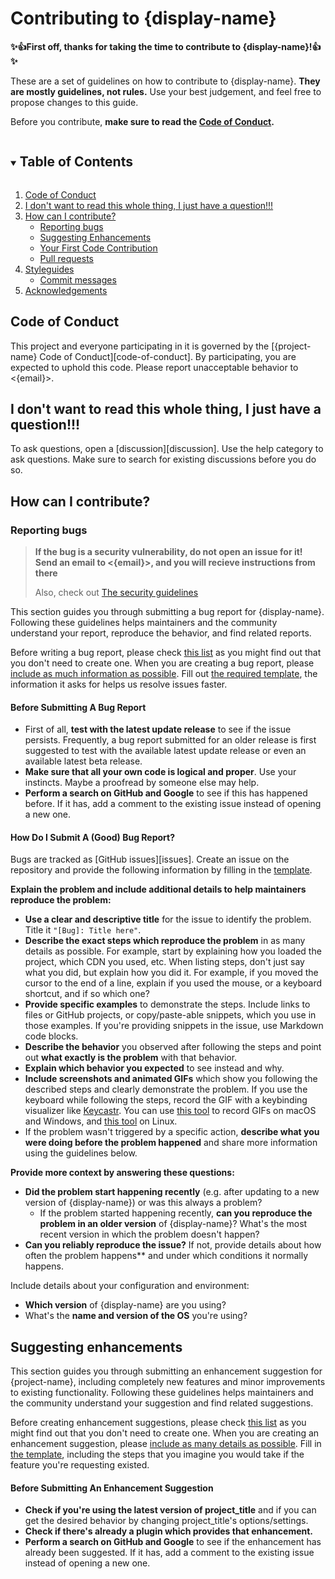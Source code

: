 # Contributing to {display-name}

<!--
Hey there!
==========

Thanks for checking this out. If you find this helpful, please leave a star!
If you have any suggestions, feel free to open a pull request or an issue.

To make life easier, do a quick search-and-replace for:
{display-name}: The project's display name (ex. Angular)
{repo-name}: The name of the repo the project (ex. angular)
{github-username}: The username under which the repo is (ex. angular)
{email}: The email address where to reach you.
Keep a lookout for text in curly braces.
-->

<!--
Core concepts
=============

1. Be descriptive.
2. Make it easy for people to get relevant information
3. Show how to develop locally
-->

<!--
This file is not as annotated as usual; You can fix this with a PR. I think
this file is pretty self explanatory though.
-->

**✨👍First off, thanks for taking the time to contribute to {display-name}!👍✨**

These are a set of guidelines on how to contribute to {display-name}.
**They are mostly guidelines, not rules.** Use your best judgement, and feel free
to propose changes to this guide.

Before you contribute, **make sure to read the [Code of Conduct](./CODE_OF_CONDUCT).**

<details open="open">
  <summary>
    <h2 style="display: inline-block">Table of Contents</h2>
  </summary>
  <ol>
    <li><a href="#code-of-conduct">Code of Conduct</a></li>
    <li>
      <a href="#i-dont-want-to-read-this-whole-thing-i-just-have-a-question">
        I don't want to read this whole thing, I just have a question!!!
      </a>
    </li>
    <li>
      <a href="#how-can-i-contribute">How can I contribute?</a>
      <ul>
        <li><a href="#reporting-bugs">Reporting bugs</a></li>
        <li><a href="#suggesting-enhancements">Suggesting Enhancements</a></li>
        <li><a href="#your-first-code-contribution">Your First Code Contribution</a></li>
        <li><a href="#pull-requests">Pull requests</a></li>
      </ul>
    </li>
    <li>
      <a href="#styleguides">Styleguides</a>
      <ul>
        <li><a href="#commit-messages">Commit messages</a></li>
        <!-- <li><a href="#javascript-styleguide">Javascript Styleguide</a></li> -->
      </ul>
    </li>
    <li><a href="#acknowledgements">Acknowledgements</a></li>
  </ol>
</details>

<!--
Code of Conduct – first thing to show.
-->
## Code of Conduct

This project and everyone participating in it is governed by the
[{project-name} Code of Conduct][code-of-conduct]. By participating,
you are expected to uphold this code. Please report unacceptable behavior to <{email}>.

<!--
There are times when people have doubts about how things work and why they work
that way
-->
## I don't want to read this whole thing, I just have a question!!!
<!--
Add ways to ask questions here. There are many ways
(like a chat, email, dedicated message board, etc.), but one example is given here.
-->
To ask questions, open a [discussion][discussion].
Use the help category to ask questions. Make sure to search for existing
discussions before you do so.

<!--
If your project is really complex, add a "What should I know?" section here.
-->

<!--
How can I contribute?
=====================

1. By reporting a bug
2. By submitting an enhancement
3. By helping with the code
-->
## How can I contribute?

<!--
Tell them how they can report bugs
-->
### Reporting bugs

> **If the bug is a security vulnerability, do not open an issue for it!**
> **Send an email to <{email}>, and you will recieve instructions from there**
>
> Also, check out [The security guidelines](./SECURITY.md)

This section guides you through submitting a bug report for {display-name}.
Following these guidelines helps maintainers and the community understand
your report, reproduce the behavior, and find related reports.

Before writing a bug report, please check [this list](#before-submitting-a-bug-report)
as you might find out that you don't need to create one. When you are creating
a bug report, please [include as much information as possible](#how-do-i-submit-a-good-bug-report).
Fill out [the required template][new-issue], the information it asks
for helps us resolve issues faster.

#### Before Submitting A Bug Report

- First of all, **test with the latest update release** to see if the issue persists.
  Frequently, a bug report submitted for an older release is first suggested to
  test with the available latest update release or even an available latest beta release.
  <!--
  If you have a debugging guide, link to it here.
  -->
- **Make sure that all your own code is logical and proper**. Use your instincts.
  Maybe a proofread by someone else may help.
- **Perform a search on GitHub and Google** to see if this has happened before.
  If it has, add a comment to the existing issue instead of opening a new one.

#### How Do I Submit A (Good) Bug Report?

Bugs are tracked as [GitHub issues][issues]. Create an issue on the repository
and provide the following information by filling in the [template][new-issue].

**Explain the problem and include additional details to help maintainers reproduce the problem:**
- **Use a clear and descriptive title** for the issue to identify the problem. Title it `"[Bug]: Title here"`.
- **Describe the exact steps which reproduce the problem** in as many details as possible.
  For example, start by explaining how you loaded the project, which CDN you used,
  etc. When listing steps, don't just say what you did, but explain how you did it.
  For example, if you moved the cursor to the end of a line, explain if you used
  the mouse, or a keyboard shortcut, and if so which one?
- **Provide specific examples** to demonstrate the steps. Include links to files
  or GitHub projects, or copy/paste-able snippets, which you use in those examples.
  If you're providing snippets in the issue, use Markdown code blocks.
- **Describe the behavior** you observed after following the steps and point out
  **what exactly is the problem** with that behavior.
- **Explain which behavior you expected** to see instead and why.
- **Include screenshots and animated GIFs** which show you following the described
  steps and clearly demonstrate the problem. If you use the keyboard while following
  the steps, record the GIF with a keybinding visualizer like [Keycastr][keycastr].
  You can use [this tool][licecap] to record GIFs on macOS and Windows, and
  [this tool][silentcast] on Linux.
- If the problem wasn't triggered by a specific action,
  **describe what you were doing before the problem happened** and share more
  information using the guidelines below.

**Provide more context by answering these questions:**
- **Did the problem start happening recently** (e.g. after updating to a new
  version of {display-name}) or was this always a problem?
  - If the problem started happening recently, **can you reproduce the problem
    in an older version** of {display-name}? What's the most recent version
    in which the problem doesn't happen?
- **Can you reliably reproduce the issue?** If not, provide details about
  how often the problem happens** and under which conditions it normally happens.

Include details about your configuration and environment:

- **Which version** of {display-name} are you using?
  <!-- If your package is an npm package, add this line: -->
  <!-- You can get the exact version of {display-name} by looking at the package.json -->
- What's the **name and version of the OS** you're using?

## Suggesting enhancements

This section guides you through submitting an enhancement suggestion for {project-name},
including completely new features and minor improvements to existing functionality.
Following these guidelines helps maintainers and the community understand your
suggestion and find related suggestions.

Before creating enhancement suggestions, please check [this list](#before-submitting-an-enhancement-suggestion)
as you might find out that you don't need to create one. When you are creating
an enhancement suggestion, please [include as many details as possible](#how-do-i-submit-a-good-enhancement-suggestion).
Fill in [the template][new-issue], including the steps that you imagine
you would take if the feature you're requesting existed.

#### Before Submitting An Enhancement Suggestion

<!-- URL to Github Release or npm package? -->
- **Check if you're using the latest version of project_title**
	and if you can get the desired behavior by changing project_title's options/settings.
- **Check if there's already a plugin which provides that enhancement.**
- **Perform a search on GitHub and Google** to see if the enhancement has already
  been suggested. If it has, add a comment to the existing issue instead of
	opening a new one.

[discussions]: https://docs.github.com/en/discussions
[new-issue]: https://github.com/{github-username}/{repo-name}/issues/new/choose

[keycastr]: https://github.com/keycastr/keycastr
[licecap]: https://www.cockos.com/licecap/
[silentcast]: https://github.com/colinkeenan/silentcast
